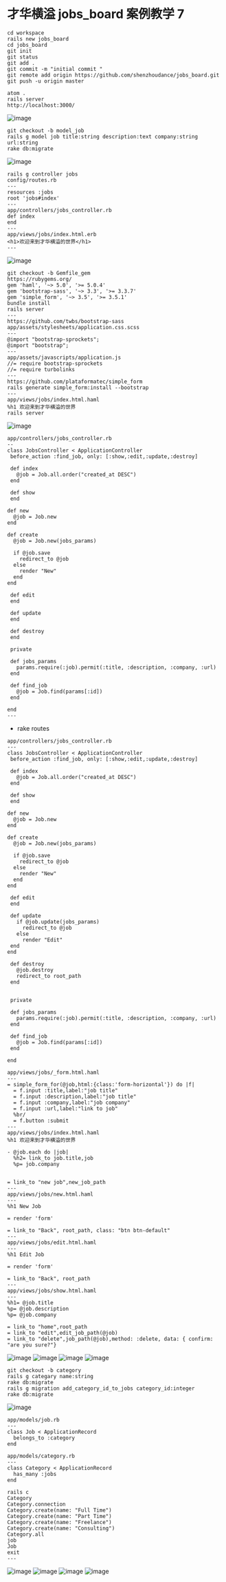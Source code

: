 # 才华横溢 jobs_board 案例教学 7

```
cd workspace
rails new jobs_board
cd jobs_board
git init
git status
git add .
git commit -m "initial commit "
git remote add origin https://github.com/shenzhoudance/jobs_board.git
git push -u origin master
```
```
atom .
rails server
http://localhost:3000/
```
![image](https://ws4.sinaimg.cn/large/006tKfTcgy1fpflfdsersj316q0xm4nx.jpg)
```
git checkout -b model_job
rails g model job title:string description:text company:string url:string
rake db:migrate
```
![image](https://ws3.sinaimg.cn/large/006tKfTcgy1fpflm7b1e4j31cq0judjv.jpg)
```
rails g controller jobs
config/routes.rb
---
resources :jobs
root 'jobs#index'
---
app/controllers/jobs_controller.rb
def index
end
---
app/views/jobs/index.html.erb
<h1>欢迎来到才华横溢的世界</h1>
---
```
![image](https://ws1.sinaimg.cn/large/006tKfTcgy1fpfluwiv4dj310y0eq0tm.jpg)

```
git checkout -b Gemfile_gem
https://rubygems.org/
gem 'haml', '~> 5.0', '>= 5.0.4'
gem 'bootstrap-sass', '~> 3.3', '>= 3.3.7'
gem 'simple_form', '~> 3.5', '>= 3.5.1'
bundle install
rails server
---
https://github.com/twbs/bootstrap-sass
app/assets/stylesheets/application.css.scss
---
@import "bootstrap-sprockets";
@import "bootstrap";
---
app/assets/javascripts/application.js
//= require bootstrap-sprockets
//= require turbolinks
---
https://github.com/plataformatec/simple_form
rails generate simple_form:install --bootstrap
---
app/views/jobs/index.html.haml
%h1 欢迎来到才华横溢的世界
rails server
```
![image](https://ws1.sinaimg.cn/large/006tKfTcgy1fpfluwiv4dj310y0eq0tm.jpg)
```
app/controllers/jobs_controller.rb
--
class JobsController < ApplicationController
 before_action :find_job, only: [:show,:edit,:update,:destroy]

 def index
   @job = Job.all.order("created_at DESC")
 end

 def show
 end

def new
  @job = Job.new
end

def create
  @job = Job.new(jobs_params)

  if @job.save
    redirect_to @job
  else
    render "New"
  end
end

 def edit
 end

 def update
 end

 def destroy
 end

 private

 def jobs_params
   params.require(:job).permit(:title, :description, :company, :url)
 end

 def find_job
   @job = Job.find(params[:id])
 end

end
---
```

- rake routes

```
app/controllers/jobs_controller.rb
---
class JobsController < ApplicationController
 before_action :find_job, only: [:show,:edit,:update,:destroy]

 def index
   @job = Job.all.order("created_at DESC")
 end

 def show
 end

def new
  @job = Job.new
end

def create
  @job = Job.new(jobs_params)

  if @job.save
    redirect_to @job
  else
    render "New"
  end
end

 def edit
 end

 def update
   if @job.update(jobs_params)
     redirect_to @job
   else
     render "Edit"
 end
end

 def destroy
   @job.destroy
   redirect_to root_path
 end


 private

 def jobs_params
   params.require(:job).permit(:title, :description, :company, :url)
 end

 def find_job
   @job = Job.find(params[:id])
 end

end
```
```
app/views/jobs/_form.html.haml
---
= simple_form_for(@job,html:{class:'form-horizontal'}) do |f|
  = f.input :title,label:"job title"
  = f.input :description,label:"job title"
  = f.input :company,label:"job company"
  = f.input :url,label:"link to job"
  %br/
  = f.button :submit
---
app/views/jobs/index.html.haml
%h1 欢迎来到才华横溢的世界

- @job.each do |job|
  %h2= link_to job.title,job
  %p= job.company


= link_to "new job",new_job_path
---
app/views/jobs/new.html.haml
---
%h1 New Job

= render 'form'

= link_to "Back", root_path, class: "btn btn-default"
---
app/views/jobs/edit.html.haml
---
%h1 Edit Job

= render 'form'

= link_to "Back", root_path
---
app/views/jobs/show.html.haml
---
%h1= @job.title
%p= @job.description
%p= @job.company

= link_to "home",root_path
= link_to "edit",edit_job_path(@job)
= link_to "delete",job_path(@job),method: :delete, data: { confirm: "are you sure?"}

```
![image](https://ws4.sinaimg.cn/large/006tKfTcgy1fpfupu2twmj30yw0gy3zo.jpg)
![image](https://ws4.sinaimg.cn/large/006tKfTcgy1fpfuovfa8uj30ua0v23zz.jpg)
![image](https://ws3.sinaimg.cn/large/006tKfTcgy1fpfup5rl63j30t20suta6.jpg)
![image](https://ws3.sinaimg.cn/large/006tKfTcgy1fpfupkpcpwj30jq0cct94.jpg)

```
git checkout -b category
rails g categary name:string
rake db:migrate
rails g migration add_category_id_to_jobs category_id:integer
rake db:migrate
```
![image](https://ws3.sinaimg.cn/large/006tKfTcgy1fpfuuefydqj31ei0lg78l.jpg)

```
app/models/job.rb
---
class Job < ApplicationRecord
  belongs_to :category
end

app/models/category.rb
---
class Category < ApplicationRecord
  has_many :jobs
end
```
```
rails c
Category
Category.connection
Category.create(name: "Full Time")
Category.create(name: "Part Time")
Category.create(name: "Freelance")
Category.create(name: "Consulting")
Category.all
job
Job
exit
---
```
![image](https://ws1.sinaimg.cn/large/006tKfTcgy1fpfvpjt3d3j31420jsahg.jpg)
![image](https://ws2.sinaimg.cn/large/006tKfTcgy1fpfvpa1h36j315c0s4doc.jpg)
![image](https://ws4.sinaimg.cn/large/006tKfTcgy1fpfvp039n6j315s0ratfu.jpg)
![image](https://ws2.sinaimg.cn/large/006tKfTcgy1fpfvprnyw2j31dc0vagnk.jpg)
